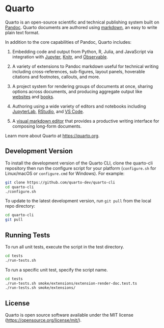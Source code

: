 <!-- -*- mode: gfm -*- -->

# Quarto

Quarto is an open-source scientific and technical publishing system built on [Pandoc](https://pandoc.org). Quarto documents are authored using [markdown](https://en.wikipedia.org/wiki/Markdown), an easy to write plain text format.

In addition to the core capabilities of Pandoc, Quarto includes:

1.  Embedding code and output from Python, R, Julia, and JavaScript via integration with [Jupyter](https://jupyter.org/), [Knitr](https://yihui.org/knitr/), and [Observable](https://github.com/observablehq/).

2.  A variety of extensions to Pandoc markdown useful for technical writing including cross-references, sub-figures, layout panels, hoverable citations and footnotes, callouts, and more.

3.  A project system for rendering groups of documents at once, sharing options across documents, and producing aggregate output like [websites](https://quarto.org/docs/websites/) and [books](https://quarto.org/docs/books/).

4.  Authoring using a wide variety of editors and notebooks including [JupyterLab](https://quarto.org/docs/tools/jupyter-lab.html), [RStudio](https://quarto.org/docs/tools/rstudio.html), and [VS Code](https://quarto.org/docs/tools/vscode.html).

5.  A [visual markdown editor](https://quarto.org/docs/visual-editor/) that provides a productive writing interface for composing long-form documents.

Learn more about Quarto at <https://quarto.org>.

## Development Version

To install the development version of the Quarto CLI, clone the quarto-cli repository then run the configure script for your platform (`configure.sh` for Linux/macOS or `configure.cmd` for Windows). For example:

```bash
git clone https://github.com/quarto-dev/quarto-cli
cd quarto-cli
./configure.sh
```

To update to the latest development version, run `git pull` from the local repo directory:

```bash
cd quarto-cli
git pull
```

## Running Tests

To run all unit tests, execute the script in the test directory.

```bash
cd tests
./run-tests.sh
```

To run a specific unit test, specify the script name.

```bash
cd tests
./run-tests.sh smoke/extensions/extension-render-doc.test.ts
./run-tests.sh smoke/extensions/
```

## License

Quarto is open source software available under the MIT license (<https://opensource.org/license/mit/>).
